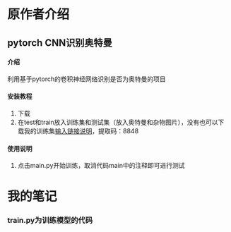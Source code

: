 # 原作者介绍

## pytorch CNN识别奥特曼

#### 介绍
利用基于pytorch的卷积神经网络识别是否为奥特曼的项目


#### 安装教程

1.  下载
2.  在test和train放入训练集和测试集（放入奥特曼和杂物图片），没有也可以下载我的训练集[输入链接说明](https://pan.baidu.com/s/1zVZZz1YmC-YgXRjJBOLAOA)，提取码：8848
#### 使用说明

1.  点击main.py开始训练，取消代码main中的注释即可进行测试


# 我的笔记
### train.py为训练模型的代码

